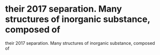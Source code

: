 # their 2017 separation. Many structures of inorganic substance, composed of

their 2017 separation. Many structures of inorganic substance, composed of